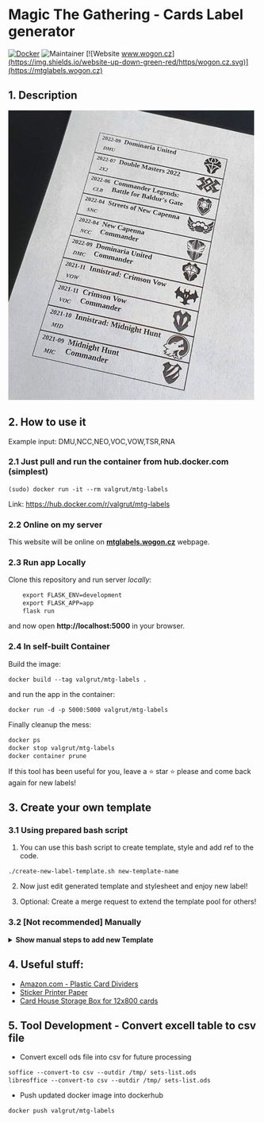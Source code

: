 # Magic The Gathering - Cards Label generator

<!-- [![Docker](https://img.shields.io/badge/docker-%230db7ed.svg?style=for-the-badge&logo=docker&logoColor=white)](https://hub.docker.com/r/valgrut/mtg-labels) -->

[![Docker](https://img.shields.io/badge/Docker%20Hub-valgrut/mtglabels-blue.svg?logo=docker)](https://hub.docker.com/r/valgrut/mtg-labels) ![Maintainer](https://img.shields.io/badge/maintainer-Valgrut-blue) [![Website www.wogon.cz](https://img.shields.io/website-up-down-green-red/https/wogon.cz.svg)](https://mtglabels.wogon.cz)

## 1. Description

![](additional-data/printed-labels2.jpg)

## 2. How to use it

Example input: DMU,NCC,NEO,VOC,VOW,TSR,RNA

### 2.1 Just pull and run the container from hub.docker.com (simplest)
```
(sudo) docker run -it --rm valgrut/mtg-labels
```

Link: https://hub.docker.com/r/valgrut/mtg-labels

### 2.2 Online on my server
This website will be online on [**mtglabels.wogon.cz**](https://mtglabels.wogon.cz) webpage.

### 2.3 Run app Locally
Clone this repository and run server *locally*:
```
    export FLASK_ENV=development
    export FLASK_APP=app
    flask run
```

and now open **http://localhost:5000** in your browser.

### 2.4 In self-built Container
Build the image:
```
docker build --tag valgrut/mtg-labels .
```

and run the app in the container:
```
docker run -d -p 5000:5000 valgrut/mtg-labels
```

Finally cleanup the mess:
```
docker ps
docker stop valgrut/mtg-labels
docker container prune
```


If this tool has been useful for you, leave a ⭐ star ⭐ please and come back again for new labels!


## 3. Create your own template
### 3.1 Using prepared bash script

1. You can use this bash script to create template, style and add ref to the code.
```
./create-new-label-template.sh new-template-name
```

2. Now just edit generated template and stylesheet and enjoy new label!

3. Optional: Create a merge request to extend the template pool for others!


### 3.2 [Not recommended] Manually
<details><summary><b>Show manual steps to add new Template</b></summary>
<p>
<pre>
Important note 1: Keep an eye on the naming of the files and of the added lines in the code!
- 'label\_type' in app.py must match the html form '\<option value='
- 'label\_type\_name' in app.py must match template and stylesheet file names

1. Copy and modify your copy of the template file in templates/
```bash
cp templates/small-labels-default-template.html templates/NEW-LABEL-OPTION-STYLE-NAME-template.html
vim templates/NEW-LABEL-OPTION-STYLE-NAME-template.html
```

2. Copy and modify your copy of the stylesheet file in static/
```bash
cp static/small-labels-default.css static/NEW-LABEL-OPTION-STYLE-NAME.css
vim static/NEW-LABEL-OPTION-STYLE-NAME.css
```

3. Add option into the html form in the 'index.html' file
```html
<option value="NEW_LABEL_OPTION_STYLE">New label style name</option>
```

4. Add 'elif' lines into the 'app.py'
```python
elif label_type == "NEW_LABEL_OPTION_STYLE_NAME":
    label_type_name = "NEW-LABEL-OPTION-STYLE-NAME"
```

Which is passed into the files path later in the code.
```
    html_label_template = label_type_name+"-template.html"
    css_label_style = "static/"+label_type_name+".css
```
</pre>
</p>
</details>


## 4. Useful stuff:
- [Amazon.com - Plastic Card Dividers](https://www.amazon.com/Plastic-Dividers-Baseball-Trading-Divider/dp/B09H2XSCFT/ref=sr_1_11?crid=3PQKODNJAT4SL&keywords=BCW%2BTall%2BTrading%2BCard%2BDividers%2B-%2B50%2Bct&qid=1663061447&sprefix=bcw%2Btall%2Btrading%2Bcard%2Bdividers%2B-%2B50%2Bct%2B%2Caps%2C290&sr=8-11&th=1)
- [Sticker Printer Paper](https://www.amazon.com/dp/B06XZS3L5F/)
- [Card House Storage Box for 12x800 cards](https://www.amazon.com/Card-House-Storage-Box-800-Count/dp/B01M3YVUDR/ref=sr_1_14?crid=3PQKODNJAT4SL&keywords=BCW+Tall+Trading+Card+Dividers+-+50+ct&qid=1663061447&sprefix=bcw+tall+trading+card+dividers+-+50+ct+%2Caps%2C290&sr=8-14)


## 5. Tool Development - Convert excell table to csv file
- Convert excell ods file into csv for future processing
```
soffice --convert-to csv --outdir /tmp/ sets-list.ods
libreoffice --convert-to csv --outdir /tmp/ sets-list.ods
```

- Push updated docker image into dockerhub
```
docker push valgrut/mtg-labels
```

